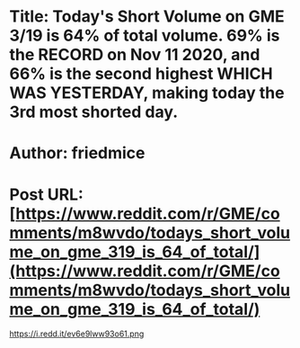 # Title: Today's Short Volume on GME 3/19 is 64% of total volume. 69% is the RECORD on Nov 11 2020, and 66% is the second highest WHICH WAS YESTERDAY, making today the 3rd most shorted day.
# Author: friedmice
# Post URL: [https://www.reddit.com/r/GME/comments/m8wvdo/todays_short_volume_on_gme_319_is_64_of_total/](https://www.reddit.com/r/GME/comments/m8wvdo/todays_short_volume_on_gme_319_is_64_of_total/)


https://i.redd.it/ev6e9lww93o61.png